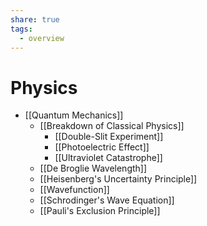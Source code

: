 ```yaml
---
share: true
tags:
  - overview
---
```


# Physics

- [[Quantum Mechanics]]
	- [[Breakdown of Classical Physics]]
		- [[Double-Slit Experiment]]
		- [[Photoelectric Effect]]
		- [[Ultraviolet Catastrophe]]
	- [[De Broglie Wavelength]]
	- [[Heisenberg's Uncertainty Principle]]
	- [[Wavefunction]]
	- [[Schrodinger's Wave Equation]]
	- [[Pauli's Exclusion Principle]]
